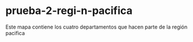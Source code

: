 # prueba-2-regi-n-pacifica
Este mapa contiene los cuatro departamentos que hacen parte de la región pacifica
